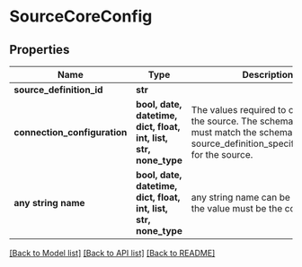 # SourceCoreConfig


## Properties
Name | Type | Description | Notes
------------ | ------------- | ------------- | -------------
**source_definition_id** | **str** |  | 
**connection_configuration** | **bool, date, datetime, dict, float, int, list, str, none_type** | The values required to configure the source. The schema for this must match the schema return by source_definition_specifications/get for the source. | 
**any string name** | **bool, date, datetime, dict, float, int, list, str, none_type** | any string name can be used but the value must be the correct type | [optional]

[[Back to Model list]](../README.md#documentation-for-models) [[Back to API list]](../README.md#documentation-for-api-endpoints) [[Back to README]](../README.md)


